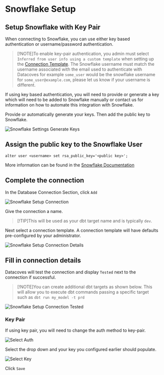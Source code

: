 # Snowflake Setup

## Setup Snowflake with Key Pair

When connecting to Snowflake, you can use either key based authentication or username/password authentication.

>[!NOTE]To enable key-pair authentication, you admin must select `Inferred from user info using a custom template` when setting up the [Connection Template](/how-tos/datacoves/how_to_connection_template.md). The Snowflake username must match the username associated with the email used to authenticate with Datacoves for example `some_user` would be the snowflake username for `some_user@example.com`, please let us know if your username is different.

If using key based authentication, you will need to provide or generate a key which will need to be added to Snowflake manually or contact us for information on how to automate this integration with Snowflake.

Provide or automatically generate your keys. Then add the public key to Snowflake.

![Snowflake Settings Generate Keys](./assets/user_settings_snowflake.png)

## Assign the public key to the Snowflake User

```
alter user <username> set rsa_public_key='<public key>';
```

More information can be found in the [Snowflake Documentation](https://docs.snowflake.com/en/user-guide/key-pair-auth.html#step-4-assign-the-public-key-to-a-snowflake-user)

## Complete the connection

In the Database Connection Section, click `Add`

![Snowflake Setup Connection](./assets/user_settings_snowflake2.png)

Give the connection a name. 

>[!TIP]This will be used as your dbt target name and is typically `dev`. 

Next select a connection template. A connection template will have defaults pre-configured by your administrator.

![Snowflake Setup Connection Details](./assets/user_settings_snowflake3.png)

## Fill in connection details

Datacoves will test the connection and display `Tested` next to the connection if successful. 

>[!NOTE]You can create additional dbt targets as shown below. This will allow you to execute dbt commands passing a specific target such as `dbt run my_model -t prd`

![Snowflake Setup Connection Tested](./assets/user_settings_snowflake4.png)

### Key Pair 

If using key pair, you will need to change the auth method to key-pair.

![Select Auth](./assets/connection_select_auth.png)

Select the drop down and your key you configured earlier should populate.

![Select Key](./assets/connection_select_key.png)

Click `Save`
